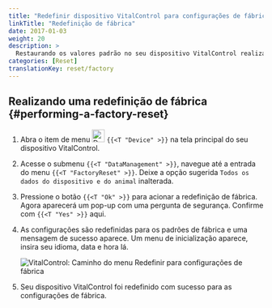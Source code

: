 ```yaml
---
title: "Redefinir dispositivo VitalControl para configurações de fábrica"
linkTitle: "Redefinição de fábrica"
date: 2017-01-03
weight: 20
description: >
  Restaurando os valores padrão no seu dispositivo VitalControl realizando uma redefinição de fábrica.
categories: [Reset]
translationKey: reset/factory
---
```

## Realizando uma redefinição de fábrica {#performing-a-factory-reset}

1. Abra o item de menu <img src="/icons/device.svg" width="25" align="bottom" alt="Device" /> `{{<T "Device" >}}` na tela principal do seu dispositivo VitalControl.

1. Acesse o submenu `{{<T "DataManagement" >}}`, navegue até a entrada do menu `{{<T "FactoryReset" >}}`. Deixe a opção sugerida `Todos os dados do dispositivo e do animal` inalterada.

1. Pressione o botão `{{<T "Ok" >}}` para acionar a redefinição de fábrica. Agora aparecerá um pop-up com uma pergunta de segurança. Confirme com `{{<T "Yes" >}}` aqui.

1. As configurações são redefinidas para os padrões de fábrica e uma mensagem de sucesso aparece. Um menu de inicialização aparece, insira seu idioma, data e hora lá.

   ![VitalControl: Caminho do menu Redefinir para configurações de fábrica](../images/resetdevice.png "Redefinir para configurações de fábrica")

1. Seu dispositivo VitalControl foi redefinido com sucesso para as configurações de fábrica.

